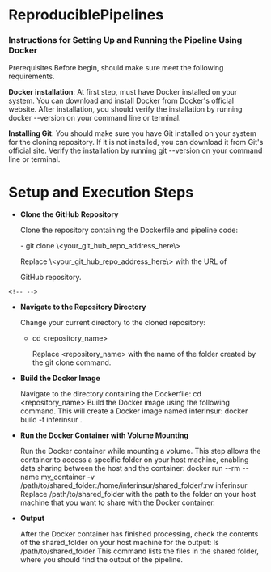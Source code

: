 # ReproduciblePipelines

### **Instructions for Setting Up and Running the Pipeline Using Docker**

Prerequisites Before begin, should make sure meet the following requirements.

**Docker installation**: At first step, must have Docker installed on your system. You can download and install Docker from Docker's official website. After installation, you should verify the installation by running docker --version on your command line or terminal.

**Installing Git**: You should make sure you have Git installed on your system for the cloning repository. If it is not installed, you can download it from Git's official site. Verify the installation by running git --version on your command line or terminal.

# Setup and Execution Steps

-   **Clone the GitHub Repository**

    Clone the repository containing the Dockerfile and pipeline code:

    \- git clone \\\<your_git_hub_repo_address_here\\\>

    Replace \\\<your_git_hub_repo_address_here\\\> with the URL of

    GitHub repository.

```{=html}
<!-- -->
```
-   **Navigate to the Repository Directory**

    Change your current directory to the cloned repository:

    -   cd \<repository_name\>

        Replace \<repository_name\> with the name of the folder created by the git clone command.

-   **Build the Docker Image**

    Navigate to the directory containing the Dockerfile: cd <repository_name> Build the Docker image using the following command. This will create a Docker image named inferinsur: docker build -t inferinsur .

-   **Run the Docker Container with Volume Mounting**

    Run the Docker container while mounting a volume. This step allows the container to access a specific folder on your host machine, enabling data sharing between the host and the container: docker run --rm --name my_container -v /path/to/shared_folder:/home/inferinsur/shared_folder/:rw inferinsur Replace /path/to/shared_folder with the path to the folder on your host machine that you want to share with the Docker container.

-   **Output**

    After the Docker container has finished processing, check the contents of the shared_folder on your host machine for the output: ls /path/to/shared_folder This command lists the files in the shared folder, where you should find the output of the pipeline.
